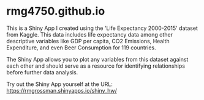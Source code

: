 # rmg4750.github.io


This is a Shiny App I created using the 'Life Expectancy 2000-2015' dataset from Kaggle. This data includes life expectancy data among other descriptive variables like GDP per capita, CO2 Emissions, Health Expenditure, and even Beer Consumption for 119 countries.

The Shiny App allows you to plot any variables from this dataset against each other and should serve as a resource for identifying relationships before further data analysis.

Try out the Shiny App yourself at the URL: https://rmgrossman.shinyapps.io/shiny_hw/
